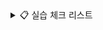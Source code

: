 
<details>
  
<summary>📋 실습 체크 리스트</summary>

| **02 Spring Framework를 활용한 애플리케이션 개발** | 기본 | 심화 |
| -------------------------------------------------- | ---- | ---- |
| 01 Spring 이해                                     | ✅   |  ✅    |
| 02-1 Spring MVC                                    | ✅ |  ✅ |
| 02-2 Spring MVC                                    | ✅   |   ✅   |
| 03 Spring-MyBatis 연동                             | ✅  |      |
| 04 Spring 기본 게시판                              | ✅  | ✅   |
| 05 Spring 기본 게시판, 파일 업로드                 | ✅   |         |
| 06 Rest                                            | ✅   |  ✅   |
| 07 OpenAPI                                         | ✅   |  ✅   |
| 08 Spring AOP                                      | ✅   | ✅    |
| 09 Spring Security Form 인증                       |  ✅    |  ✅  |
| 10 Spring Security JWT 인증                        |  ✅    |      |
| 11 Spring Security JWT 인증2                       |      |      |

</details>
